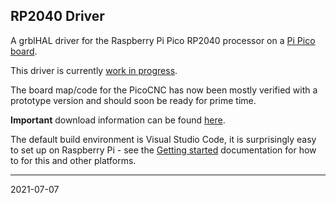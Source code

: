 ## RP2040 Driver

A grblHAL driver for the Raspberry Pi Pico RP2040 processor on a [Pi Pico board](https://www.raspberrypi.org/products/raspberry-pi-pico/).

This driver is currently [work in progress](https://github.com/terjeio/grblHAL/discussions/206#discussioncomment-318652).

The board map/code for the PicoCNC has now been mostly verified with a prototype version and should soon be ready for prime time.

__Important__ download information can be found [here](https://github.com/grblHAL/core/wiki/Compiling-GrblHAL).

The default build environment is Visual Studio Code, it is surprisingly easy to set up on Raspberry Pi - see the [Getting started](https://datasheets.raspberrypi.org/pico/getting-started-with-pico.pdf) documentation for how to for this and other platforms.

---
2021-07-07

